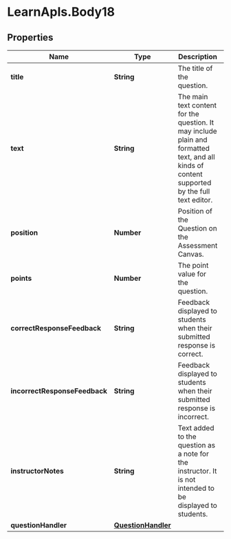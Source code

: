 # LearnApIs.Body18

## Properties
Name | Type | Description | Notes
------------ | ------------- | ------------- | -------------
**title** | **String** | The title of the question. | [optional] 
**text** | **String** | The main text content for the question. It may include plain and formatted text, and all kinds of content supported by the full text editor. | [optional] 
**position** | **Number** | Position of the Question on the Assessment Canvas. | [optional] 
**points** | **Number** | The point value for the question. | [optional] 
**correctResponseFeedback** | **String** | Feedback displayed to students when their submitted response is correct. | [optional] 
**incorrectResponseFeedback** | **String** | Feedback displayed to students when their submitted response is incorrect. | [optional] 
**instructorNotes** | **String** | Text added to the question as a note for the instructor. It is not intended to be displayed to students. | [optional] 
**questionHandler** | [**QuestionHandler**](QuestionHandler.md) |  | [optional] 
